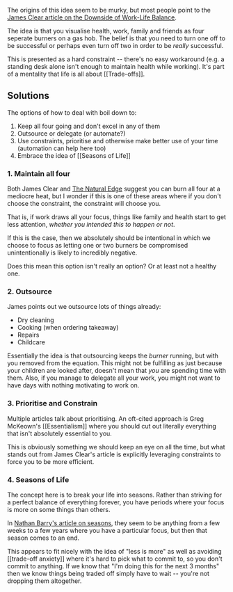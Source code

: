 The origins of this idea seem to be murky, but most people point to the [James Clear article on the Downside of Work-Life Balance](https://jamesclear.com/four-burners-theory).

The idea is that you visualise health, work, family and friends as four seperate burners on a gas hob. The belief is that you need to turn one off to be successful or perhaps even turn off two in order to be _really_ successful.

This is presented as a hard constraint -- there's no easy workaround (e.g. a standing desk alone isn't enough to maintain health while working). It's part of a mentality that life is all about [[Trade-offs]].

## Solutions

The options of how to deal with boil down to:

1. Keep all four going and don't excel in any of them
2. Outsource or delegate (or automate?)
3. Use constraints, prioritise and otherwise make better use of your time (automation can help here too)
4. Embrace the idea of [[Seasons of Life]]

### 1. Maintain all four

Both James Clear and [The Natural Edge](https://thenaturaledge.com/fourburners/) suggest you can burn all four at a mediocre heat, but I wonder if this is one of these areas where if you don't choose the constraint, the constraint will choose you.

That is, if work draws all your focus, things like family and health start to get less attention, _whether you intended this to happen or not_.

If this is the case, then we absolutely should be intentional in which we choose to focus as letting one or two burners be compromised unintentionally is likely to incredibly negative.

Does this mean this option isn't really an option? Or at least not a healthy one.

### 2. Outsource

James points out we outsource lots of things already:

* Dry cleaning
* Cooking (when ordering takeaway)
* Repairs
* Childcare

Essentially the idea is that outsourcing keeps the _burner_ running, but with you removed from the equation. This might not be fulfilling as just because your children are looked after, doesn't mean that _you_ are spending time with them. Also, if you manage to delegate all your work, you might not want to have days with nothing motivating to work on.

### 3. Prioritise and Constrain

Multiple articles talk about prioritising. An oft-cited approach is Greg McKeown's [[Essentialism]] where you should cut out literally everything that isn't absolutely essential to you.

This is obviously something we should keep an eye on all the time, but what stands out from James Clear's article is explicitly leveraging constraints to force you to be more efficient.

### 4. Seasons of Life

The concept here is to break your life into seasons. Rather than striving for a perfect balance of everything forever, you have periods where your focus is more on some things than others.

In [Nathan Barry's article on seasons](http://nathanbarry.com/seasons/), they seem to be anything from a few weeks to a few years where you have a particular focus, but then that season comes to an end.

This appears to fit nicely with the idea of "less is more" as well as avoiding [[trade-off anxiety]] where it's hard to pick what to commit to, so you don't commit to anything. If we know that "I'm doing this for the next 3 months" then we know things being traded off simply have to wait -- you're not dropping them altogether.
